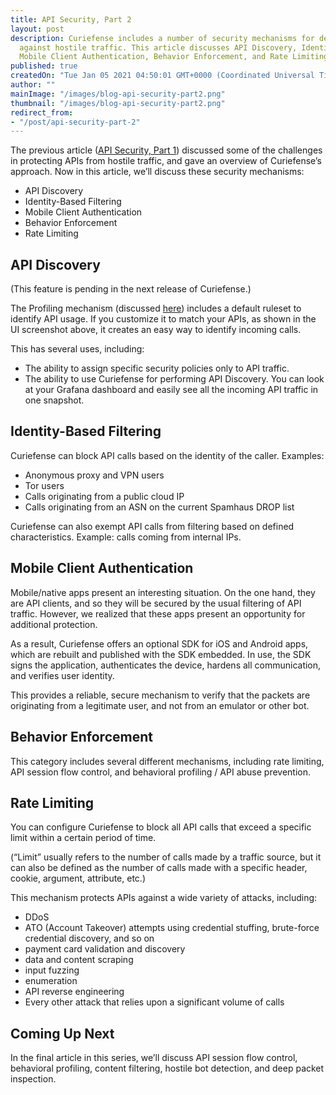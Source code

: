 ```yaml
---
title: API Security, Part 2
layout: post
description: Curiefense includes a number of security mechanisms for defending APIs
  against hostile traffic. This article discusses API Discovery, Identity-Based Filtering,
  Mobile Client Authentication, Behavior Enforcement, and Rate Limiting.
published: true
createdOn: "Tue Jan 05 2021 04:50:01 GMT+0000 (Coordinated Universal Time)"
author: ""
mainImage: "/images/blog-api-security-part2.png"
thumbnail: "/images/blog-api-security-part2.png"
redirect_from:
- "/post/api-security-part-2"
---
```


<p>
    The previous article (<a href="https://www.curiefense.io/post/api-security-part-1">API Security, Part 1</a>) discussed some of the challenges in protecting APIs from hostile traffic, and gave an overview of Curiefense’s approach. Now in
    this article, we’ll discuss these security mechanisms:
</p>
<ul>
    <li>API Discovery</li>
    <li>Identity-Based Filtering</li>
    <li>Mobile Client Authentication</li>
    <li>Behavior Enforcement</li>
    <li>Rate Limiting<br /></li>
</ul>
<h2>API Discovery</h2>
<p>(This feature is pending in the next release of Curiefense.)&nbsp;</p>
<p>
    The Profiling mechanism (discussed <a href="https://www.curiefense.io/post/an-intuitive-system">here</a>) includes a default ruleset to identify API usage. If you customize it to match your APIs, as shown in the UI screenshot above, it
    creates an easy way to identify incoming calls.
</p>
<p>This has several uses, including:</p>
<ul>
    <li>The ability to assign specific security policies only to API traffic.</li>
    <li>The ability to use Curiefense for performing API Discovery. You can look at your Grafana dashboard and easily see all the incoming API traffic in one snapshot.&nbsp;<br /></li>
</ul>
<h2>Identity-Based Filtering</h2>
<p>Curiefense can block API calls based on the identity of the caller. Examples:</p>
<ul>
    <li>Anonymous proxy and VPN users</li>
    <li>Tor users</li>
    <li>Calls originating from a public cloud IP</li>
    <li>Calls originating from an ASN on the current Spamhaus DROP list</li>
</ul>
<p>Curiefense can also exempt API calls from filtering based on defined characteristics. Example: calls coming from internal IPs.<br /></p>
<h2>Mobile Client Authentication</h2>
<p>
    Mobile/native apps present an interesting situation. On the one hand, they are API clients, and so they will be secured by the usual filtering of API traffic. However, we realized that these apps present an opportunity for additional
    protection.
</p>
<p>
    As a result, Curiefense offers an optional SDK for iOS and Android apps, which are rebuilt and published with the SDK embedded. In use, the SDK signs the application, authenticates the device, hardens all communication, and verifies
    user identity.&nbsp;
</p>
<p>This provides a reliable, secure mechanism to verify that the packets are originating from a legitimate user, and not from an emulator or other bot.<br /></p>
<h2>Behavior Enforcement&nbsp;</h2>
<p>This category includes several different mechanisms, including rate limiting, API session flow control, and behavioral profiling / API abuse prevention.<br /></p>
<h2>Rate Limiting</h2>
<p>You can configure Curiefense to block all API calls that exceed a specific limit within a certain period of time.&nbsp;</p>
<p>(“Limit” usually refers to the number of calls made by a traffic source, but it can also be defined as the number of calls made with a specific header, cookie, argument, attribute, etc.)</p>
<p>This mechanism protects APIs against a wide variety of attacks, including:&nbsp;</p>
<ul>
    <li>DDoS</li>
    <li>ATO (Account Takeover) attempts using credential stuffing, brute-force credential discovery, and so on</li>
    <li>payment card validation and discovery</li>
    <li>data and content scraping&nbsp;</li>
    <li>input fuzzing</li>
    <li>enumeration</li>
    <li>API reverse engineering</li>
    <li>Every other attack that relies upon a significant volume of calls</li>
</ul>
<h2>Coming Up Next</h2>
<p>In the final article in this series, we’ll discuss API session flow control, behavioral profiling, content filtering, hostile bot detection, and deep packet inspection.<br /></p>

